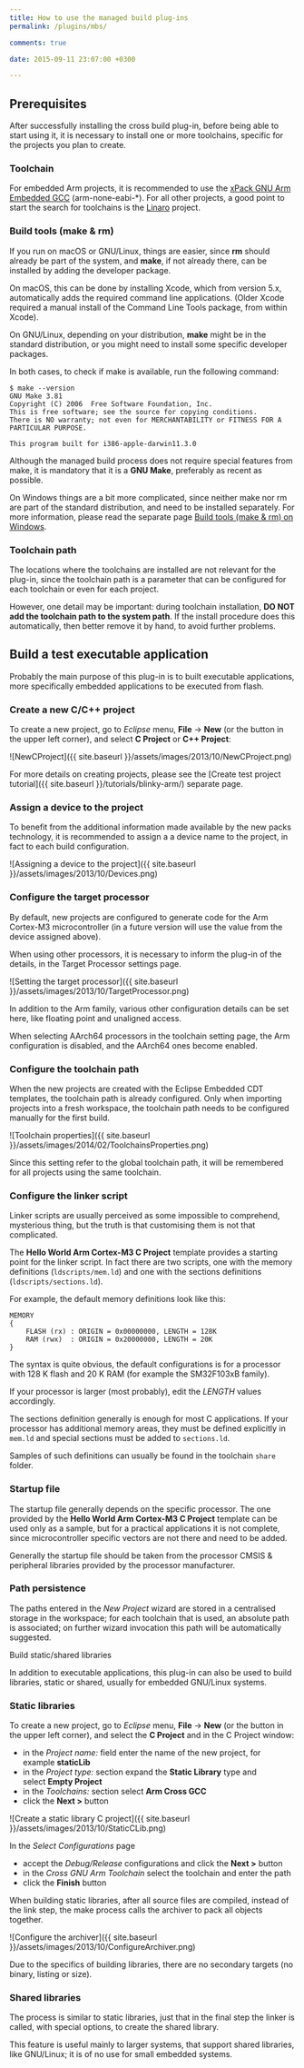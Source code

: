 ```yaml
---
title: How to use the managed build plug-ins
permalink: /plugins/mbs/

comments: true

date: 2015-09-11 23:07:00 +0300

---
```


## Prerequisites

After successfully installing the cross build plug-in, before being
able to start using it, it is necessary to install one or more
toolchains, specific for the projects you plan to create.

### Toolchain

For embedded Arm projects, it is recommended to use the
[xPack GNU Arm Embedded GCC](https://launchpad.net/gcc-arm-embedded)
(arm-none-eabi-*). For all other projects, a good point to start the
search for toolchains is the [Linaro](https://launchpad.net/gcc-linaro) project.

### Build tools (make & rm)

If you run on macOS or GNU/Linux, things are easier, since **rm** should
already be part of the system, and **make**, if not already there, can
be installed by adding the developer package.

On macOS, this can be done by installing Xcode, which from version 5.x,
automatically adds the required command line applications. (Older Xcode
required a manual install of the Command Line Tools package, from within
Xcode).

On GNU/Linux, depending on your distribution, **make** might be in the
standard distribution, or you might need to install some specific
developer packages.

In both cases, to check if make is available, run the following command:

```
$ make --version
GNU Make 3.81
Copyright (C) 2006  Free Software Foundation, Inc.
This is free software; see the source for copying conditions.
There is NO warranty; not even for MERCHANTABILITY or FITNESS FOR A
PARTICULAR PURPOSE.

This program built for i386-apple-darwin11.3.0
```

Although the managed build process does not require special features from
make, it is mandatory that it is a **GNU Make**, preferably as recent
as possible.

On Windows things are a bit more complicated, since neither make nor rm
are part of the standard distribution, and need to be installed
separately. For more information, please read the separate page
[Build tools (make & rm) on Windows](https://xpack.github.io/dev-tools/windows-build-tools/).

### Toolchain path

The locations where the toolchains are installed are not relevant for
the plug-in, since the toolchain path is a parameter that can be
configured for each toolchain or even for each project.

However, one detail may be important: during toolchain installation,
**DO NOT add the toolchain path to the system path**. If the install
procedure does this automatically, then better remove it by hand, to
avoid further problems.

## Build a test executable application

Probably the main purpose of this plug-in is to built executable
applications, more specifically embedded applications to be executed
from flash.

### Create a new C/C++ project

To create a new project, go to _Eclipse_ menu, **File** → **New**
(or the button in the upper left corner), and select **C Project** or
**C++ Project**:

![NewCProject]({{ site.baseurl }}/assets/images/2013/10/NewCProject.png)

For more details on creating projects, please see the
[Create test project tutorial]({{ site.baseurl }}/tutorials/blinky-arm/)
separate page.

### Assign a device to the project

To benefit from the additional information made available by the new
packs technology, it is recommended to assign a a device name to the
project, in fact to each build configuration.

![Assigning a device to the project]({{ site.baseurl }}/assets/images/2013/10/Devices.png)

### Configure the target processor

By default, new projects are configured to generate code for the Arm
Cortex-M3 microcontroller (in a future version will use the value from
the device assigned above).

When using other processors, it is necessary to inform the plug-in of
the details, in the Target Processor settings page.

![Setting the target processor]({{ site.baseurl }}/assets/images/2013/10/TargetProcessor.png)

In addition to the Arm family, various other configuration details
can be set here, like floating point and unaligned access.

When selecting AArch64 processors in the toolchain setting page,
the Arm configuration is disabled, and the AArch64 ones become enabled.

### Configure the toolchain path

When the new projects are created with the Eclipse Embedded CDT
templates, the toolchain path is already configured. Only when
importing projects into a fresh workspace, the toolchain path
needs to be configured manually for the first build.

![Toolchain properties]({{ site.baseurl }}/assets/images/2014/02/ToolchainsProperties.png)

Since this setting refer to the global toolchain path, it will be
remembered for all projects using the same toolchain.

### Configure the linker script

Linker scripts are usually perceived as some impossible to comprehend,
mysterious thing, but the truth is that customising them is not that
complicated.

The **Hello World Arm Cortex-M3 C Project** template provides a starting
point for the linker script. In fact there are two scripts, one with the
memory definitions (`ldscripts/mem.ld`) and one with the sections
definitions (`ldscripts/sections.ld`).

For example, the default memory definitions look like this:

```
MEMORY
{
	FLASH (rx) : ORIGIN = 0x00000000, LENGTH = 128K
	RAM (rwx)  : ORIGIN = 0x20000000, LENGTH = 20K
}
```

The syntax is quite obvious, the default configurations is for a
processor with 128 K flash and 20 K RAM (for example the SM32F103xB family).

If your processor is larger (most probably), edit the *LENGTH* values
accordingly.

The sections definition generally is enough for most C applications.
If your processor has additional memory areas, they must be defined
explicitly in `mem.ld` and special sections must be added to `sections.ld`.

Samples of such definitions can usually be found in the toolchain
`share` folder.

### Startup file

The startup file generally depends on the specific processor. The one
provided by the **Hello World Arm Cortex-M3 C Project** template can
be used only as a sample, but for a practical applications it is not
complete, since microcontroller specific vectors are not there and need
to be added.

Generally the startup file should be taken from the processor
CMSIS & peripheral libraries provided by the processor manufacturer.

### Path persistence

The paths entered in the *New Project* wizard are stored in a
centralised storage in the workspace; for each toolchain that is
used, an absolute path is associated; on further wizard invocation
this path will be automatically suggested.

Build static/shared libraries

In addition to executable applications, this plug-in can also be
used to build libraries, static or shared, usually for embedded
GNU/Linux systems.

### Static libraries

To create a new project, go to _Eclipse_ menu, **File** → **New**
(or the button in the upper left corner), and select the **C Project**
and in the C Project window:

- in the *Project name:* field enter the name of the new project, for
example **staticLib**
- in the *Project type:* section expand the **Static Library** type and
select **Empty Project**
- in the *Toolchains:* section select **Arm Cross GCC**
- click the **Next >** button

![Create a static library C project]({{ site.baseurl }}/assets/images/2013/10/StaticCLib.png)

In the *Select Configurations* page

- accept the *Debug/Release* configurations and click the **Next >** button
- in the *Cross GNU Arm Toolchain* select the toolchain and enter the path
- click the **Finish** button

When building static libraries, after all source files are compiled,
instead of the link step, the make process calls the archiver to pack
all objects together.

![Configure the archiver]({{ site.baseurl }}/assets/images/2013/10/ConfigureArchiver.png)

Due to the specifics of building libraries, there are no secondary
targets (no binary, listing or size).

### Shared libraries

The process is similar to static libraries, just that in the final
step the linker is called, with special options, to create the shared
library.

This feature is useful mainly to larger systems, that support shared
libraries, like GNU/Linux; it is of no use for small embedded systems.
